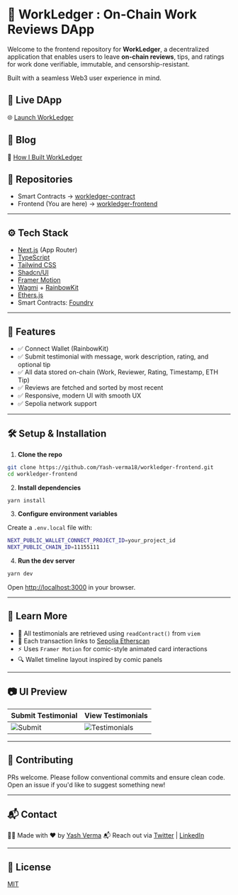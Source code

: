 


# 🧾 WorkLedger : On-Chain Work Reviews DApp

Welcome to the frontend repository for **WorkLedger**, a decentralized application that enables users to leave **on-chain reviews**, tips, and ratings for work done verifiable, immutable, and censorship-resistant.

Built with a seamless Web3 user experience in mind.

## 🔗 Live DApp

🌐 [Launch WorkLedger](https://workledger-frontend.vercel.app/)

## 📖 Blog

📝 [How I Built WorkLedger](https://vermayash1881.medium.com/how-i-built-workledger-a-dapp-for-on-chain-work-reviews-bc0c6a4e50c1)

## 📁 Repositories

- Smart Contracts → [workledger-contract](https://github.com/Yash-verma18/workledger-contract)
- Frontend (You are here) → [workledger-frontend](https://github.com/Yash-verma18/workledger-frontend)

---

## ⚙️ Tech Stack

- [Next.js](https://nextjs.org/) (App Router)
- [TypeScript](https://www.typescriptlang.org/)
- [Tailwind CSS](https://tailwindcss.com/)
- [Shadcn/UI](https://ui.shadcn.com/)
- [Framer Motion](https://www.framer.com/motion/)
- [Wagmi](https://wagmi.sh/) + [RainbowKit](https://www.rainbowkit.com/)
- [Ethers.js](https://docs.ethers.org/v5/)
- Smart Contracts: [Foundry](https://book.getfoundry.sh/)

---

## 🚀 Features

- ✅ Connect Wallet (RainbowKit)
- ✅ Submit testimonial with message, work description, rating, and optional tip
- ✅ All data stored on-chain (Work, Reviewer, Rating, Timestamp, ETH Tip)
- ✅ Reviews are fetched and sorted by most recent
- ✅ Responsive, modern UI with smooth UX
- ✅ Sepolia network support

---

## 🛠️ Setup & Installation

1. **Clone the repo**

```bash
git clone https://github.com/Yash-verma18/workledger-frontend.git
cd workledger-frontend
````

2. **Install dependencies**

```bash
yarn install
```

3. **Configure environment variables**

Create a `.env.local` file with:

```bash
NEXT_PUBLIC_WALLET_CONNECT_PROJECT_ID=your_project_id
NEXT_PUBLIC_CHAIN_ID=11155111
```

4. **Run the dev server**

```bash
yarn dev
```

Open [http://localhost:3000](http://localhost:3000) in your browser.

---

## 🧠 Learn More

* 🔬 All testimonials are retrieved using `readContract()` from `viem`
* 🧾 Each transaction links to [Sepolia Etherscan](https://sepolia.etherscan.io/)
* ⚡ Uses `Framer Motion` for comic-style animated card interactions
* 🔍 Wallet timeline layout inspired by comic panels

---

## 📷 UI Preview

| Submit Testimonial             | View Testimonials                    |
| ------------------------------ | ------------------------------------ |
| ![Submit](public/form.gif) | ![Testimonials](public/carrd.gif) |


---

## 🤝 Contributing

PRs welcome. Please follow conventional commits and ensure clean code. Open an issue if you'd like to suggest something new!

---

## 📬 Contact

👨‍💻 Made with ❤️ by [Yash Verma](https://yash-verma.me)
📬 Reach out via [Twitter](https://x.com/atypicalseeker) | [LinkedIn](https://linkedin.com/in/yashverma1881)

---

## 📜 License

[MIT](LICENSE)

```

```
